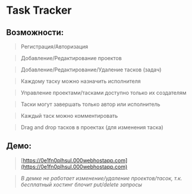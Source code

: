 # Task Tracker

## Возможности:
> Регистрация/Авторизация

> Добавление/Редактирование проектов

> Добавление/Редактирование/Удаление тасков (задач)

> Каждому таску можно назначить исполнителя

> Управление проектами/тасками доступно только их создателям

> Таски могут завершать только автор или исполнитель

> Каждый таск можно комментировать

> Drag and drop тасков в проектах (для изменения таска)

## Демо:
> [https://0e1fn0plhsul.000webhostapp.com](https://0e1fn0plhsul.000webhostapp.com)

> *В демке не работает изменение/удаление проектов/тасок, т.к. бесплатный хостинг блочит put/delete запросы*
